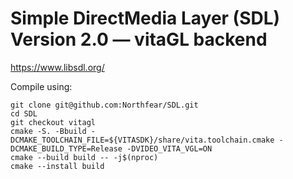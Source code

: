 
# Simple DirectMedia Layer (SDL) Version 2.0 — vitaGL backend

https://www.libsdl.org/

Compile using:

```
git clone git@github.com:Northfear/SDL.git
cd SDL
git checkout vitagl
cmake -S. -Bbuild -DCMAKE_TOOLCHAIN_FILE=${VITASDK}/share/vita.toolchain.cmake -DCMAKE_BUILD_TYPE=Release -DVIDEO_VITA_VGL=ON
cmake --build build -- -j$(nproc)
cmake --install build
```
